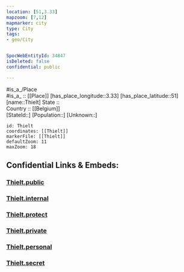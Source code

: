 ```yaml
---
location: [51,3.33] 
mapzoom: [7,12] 
mapmarker: city 
type: City
tags:
- geo/City


SpocWebEntityId: 34847
isDeleted: false
confidential: public

---
```

#is_a_/Place  
#is_a_ :: [[Place]] 
[has_place_longitude::3.33] 
[has_place_latitude::51] 
[name::Thielt] 
State ::  
Country :: [[Belgium]]  
[StateId::] 
[Population::] 
[Unknown::] 


```leaflet
id: Thielt
coordinates: [[Thielt]] 
markerFile: [[Thielt]] 
defaultZoom: 11 
maxZoom: 18
```


## Confidential Links & Embeds: 

### [Thielt.public](/_public/\Earth\Continent\Europe\Europe~West\Belgium\Regions~Belgium\Vlaanderen\counties~Vlaanderen\West_Flanders\CityThielt.public.md) 

### [Thielt.internal](/_internal/\Earth\Continent\Europe\Europe~West\Belgium\Regions~Belgium\Vlaanderen\counties~Vlaanderen\West_Flanders\CityThielt.internal.md) 

### [Thielt.protect](/_protect/\Earth\Continent\Europe\Europe~West\Belgium\Regions~Belgium\Vlaanderen\counties~Vlaanderen\West_Flanders\CityThielt.protect.md) 

### [Thielt.private](/_private/\Earth\Continent\Europe\Europe~West\Belgium\Regions~Belgium\Vlaanderen\counties~Vlaanderen\West_Flanders\CityThielt.private.md) 

### [Thielt.personal](/_personal/\Earth\Continent\Europe\Europe~West\Belgium\Regions~Belgium\Vlaanderen\counties~Vlaanderen\West_Flanders\CityThielt.personal.md) 

### [Thielt.secret](/_secret/\Earth\Continent\Europe\Europe~West\Belgium\Regions~Belgium\Vlaanderen\counties~Vlaanderen\West_Flanders\CityThielt.secret.md)


